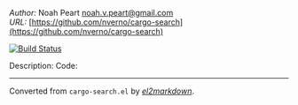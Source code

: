 *Author:* Noah Peart <noah.v.peart@gmail.com><br>
*URL:* [https://github.com/nverno/cargo-search](https://github.com/nverno/cargo-search)<br>

[![Build Status](https://travis-ci.org/nverno/cargo-search.svg?branch=master)](https://travis-ci.org/nverno/cargo-search)

Description:
Code:


---
Converted from `cargo-search.el` by [*el2markdown*](https://github.com/Lindydancer/el2markdown).
